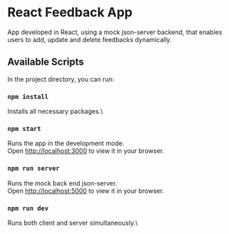 # React Feedback App

App developed in React, using a mock json-server backend, that enables users to add, update and delete feedbacks dynamically.

## Available Scripts

In the project directory, you can run:

### `npm install`

Installs all necessary packages.\

### `npm start`

Runs the app in the development mode.\
Open [http://localhost:3000](http://localhost:3000) to view it in your browser.

### `npm run server`

Runs the mock back end json-server.\
Open [http://localhost:5000](http://localhost:5000) to view it in your browser.

### `npm run dev`

Runs both client and server simultaneously.\

